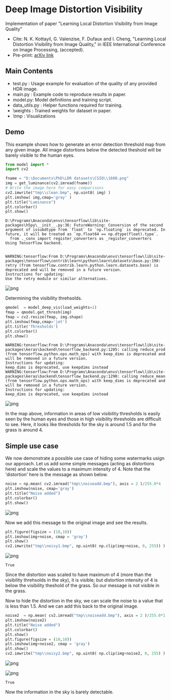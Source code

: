 
# Deep Image Distortion Visibility
Implementation of paper "Learning Local Distortion Visibility from Image Quality"
* Cite: N. K. Kottayil, G. Valenzise, F. Dufaux and I. Cheng, "Learning Local Distortion Visibility from Image Quality," in IEEE International Conference on Image Processing, (accepted).
* Pre-print: [arXiv link](https://arxiv.org/abs/1803.04053)

## Main Contents
* test.py : Usage example for evaluation of the quality of any provided HDR image.
* main.py : Example code to reproduce results in paper. 
* model.py: Model definitions and training script.
* data_utils.py : Helper functions required for training.
* \weights : Trained weights for dataset in paper.
* \tmp : Visualizations


## Demo

This example shows how to generate an error detection threshold map from any given image. All image distortions below the detected theshold will be barely visible to the human eyes.


```python
from model import *
import cv2

fname = "D:\Documents\PhD\LDR datasets\CSIQ\\1600.png"
img = get_luminance(cv2.imread(fname))
# Write the image here for easy comparisons
cv2.imwrite("tmp\\clean.bmp", np.uint8( img) )
plt.imshow( img,cmap='gray' )
plt.title("Luminance")
plt.colorbar()
plt.show()
```

    D:\Programs\Anaconda\envs\tensorflow\lib\site-packages\h5py\__init__.py:36: FutureWarning: Conversion of the second argument of issubdtype from `float` to `np.floating` is deprecated. In future, it will be treated as `np.float64 == np.dtype(float).type`.
      from ._conv import register_converters as _register_converters
    Using TensorFlow backend.
    

    WARNING:tensorflow:From D:\Programs\Anaconda\envs\tensorflow\lib\site-packages\tensorflow\contrib\learn\python\learn\datasets\base.py:198: retry (from tensorflow.contrib.learn.python.learn.datasets.base) is deprecated and will be removed in a future version.
    Instructions for updating:
    Use the retry module or similar alternatives.
    


![png](output_1_2.png)


Determining the visibility threhsolds. 


```python
qmodel  = model_deep_vis(load_weights=1)
fmap = qmodel.get_thresh(img)
fmap = cv2.resize(fmap, img.shape)
plt.imshow(fmap,cmap='jet')
plt.title('Thresholds')
plt.colorbar()
plt.show()
```

    WARNING:tensorflow:From D:\Programs\Anaconda\envs\tensorflow\lib\site-packages\keras\backend\tensorflow_backend.py:1205: calling reduce_prod (from tensorflow.python.ops.math_ops) with keep_dims is deprecated and will be removed in a future version.
    Instructions for updating:
    keep_dims is deprecated, use keepdims instead
    WARNING:tensorflow:From D:\Programs\Anaconda\envs\tensorflow\lib\site-packages\keras\backend\tensorflow_backend.py:1290: calling reduce_mean (from tensorflow.python.ops.math_ops) with keep_dims is deprecated and will be removed in a future version.
    Instructions for updating:
    keep_dims is deprecated, use keepdims instead
    


![png](output_3_1.png)


In the map above, information in areas of low visibility thresholds is easily seen by the human eyes and those in high visibility thresholds are difficult to see. Here, it looks like thresholds for the sky is around 1.5 and for the grass is around 4.

## Simple use case

We now demonstrate a possible use case of hiding some watermarks usign our approach. Let us add some simple messages (acting as distortions here) and scale the values to a maximum intensity of 4. Note that the 'distortion' here is the message as shown below.


```python
noise = np.mean( cv2.imread("tmp\\noiseadd.bmp"), axis = 2 )/255.0*4
plt.imshow(noise, cmap='gray')
plt.title("Noise added")
plt.colorbar()
plt.show()
```


![png](output_5_0.png)


Now we add this message to the original image and see the results.


```python
plt.figure(figsize = (10,10))
plt.imshow(img+noise, cmap = 'gray')
plt.show()
cv2.imwrite("tmp\\noisy1.bmp", np.uint8( np.clip(img+noise, 0, 255)) )
```


![png](output_7_0.png)





    True



Since the distortion was scaled to have maximum of 4 (more than the visibility threhsolds in the sky), it is visible; but distortion intensity of 4 is below the visibility theshold of the grass. So our message is not visible in the grass.

Now to hide the distortion in the sky, we can scale the noise to a value that is less than 1.5. And we can add this back to the original image.


```python
noise2  = np.mean( cv2.imread("tmp\\noiseadd.bmp"), axis = 2 )/255.0*1.5
plt.imshow(noise2)
plt.title("Noise added")
plt.colorbar()
plt.show()
plt.figure(figsize = (10,10))
plt.imshow(img+noise2, cmap = 'gray')
plt.show()
cv2.imwrite("tmp\\noisy2.bmp", np.uint8( np.clip(img+noise2, 0, 255) ) )
```


![png](output_9_0.png)



![png](output_9_1.png)





    True



Now the information in the sky is barely detectable. 
